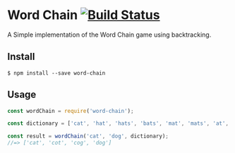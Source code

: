 # Word Chain [![Build Status](https://travis-ci.com/NimerA/WordChain.svg?token=XU7jeERUtz3KqArrdsEp&branch=master)](https://travis-ci.com/NimerA/WordChain)


A Simple implementation of the Word Chain game using backtracking. 

## Install

```
$ npm install --save word-chain
```


## Usage

```js
const wordChain = require('word-chain');

const dictionary = ['cat', 'hat', 'hats', 'bats', 'mat', 'mats', 'at', 'bat', 'cog', 'cot', 'dog'];

const result = wordChain('cat', 'dog', dictionary);
//=> ['cat', 'cot', 'cog', 'dog']
```